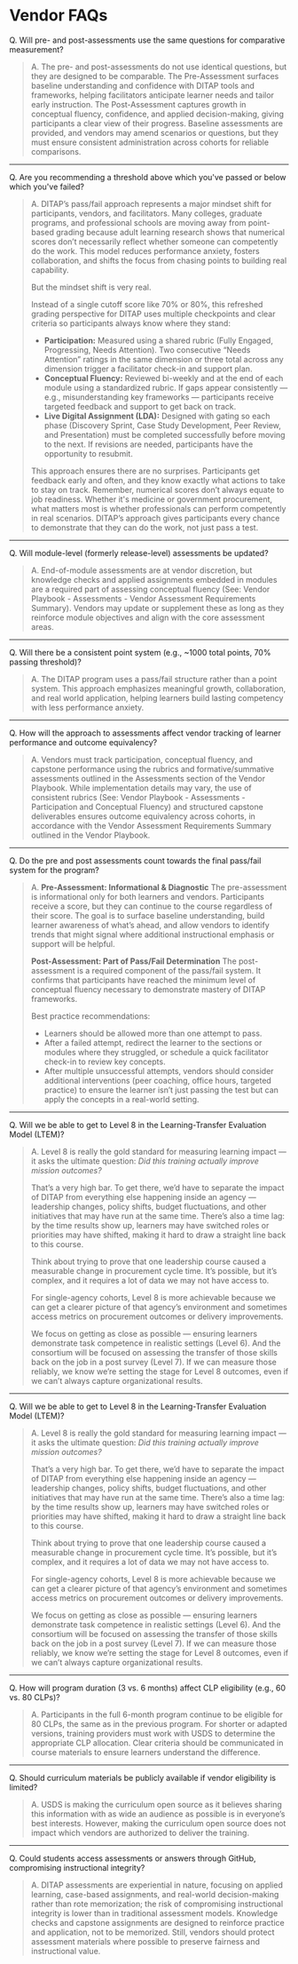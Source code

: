 # Vendor FAQs

Q. Will pre- and post-assessments use the same questions for comparative measurement?

>A. The pre- and post-assessments do not use identical questions, but they are designed to be comparable. The Pre-Assessment surfaces baseline understanding and confidence with DITAP tools and frameworks, helping facilitators anticipate learner needs and tailor early instruction. The Post-Assessment captures growth in conceptual fluency, confidence, and applied decision-making, giving participants a clear view of their progress. Baseline assessments are provided, and vendors may amend scenarios or questions, but they must ensure consistent administration across cohorts for reliable comparisons.

---

Q. Are you recommending a threshold above which you've passed or below which you've failed? 
>A. DITAP’s pass/fail approach represents a major mindset shift for participants, vendors, and facilitators. Many colleges, graduate programs, and professional schools are moving away from point-based grading because adult learning research shows that numerical scores don’t necessarily reflect whether someone can competently do the work. This model reduces performance anxiety, fosters collaboration, and shifts the focus from chasing points to building real capability. 
>
>But the mindset shift is very real.
>
>Instead of a single cutoff score like 70% or 80%, this refreshed grading perspective for DITAP uses multiple checkpoints and clear criteria so participants always know where they stand:
>* **Participation:** Measured using a shared rubric (Fully Engaged, Progressing, Needs Attention). Two consecutive “Needs Attention” ratings in the same dimension or three total across any dimension trigger a facilitator check-in and support plan.
>* **Conceptual Fluency:** Reviewed bi-weekly and at the end of each module using a standardized rubric. If gaps appear consistently — e.g., misunderstanding key frameworks — participants receive targeted feedback and support to get back on track.
>* **Live Digital Assignment (LDA):** Designed with gating so each phase (Discovery Sprint, Case Study Development, Peer Review, and Presentation) must be completed successfully before moving to the next. If revisions are needed, participants have the opportunity to resubmit.
>
>This approach ensures there are no surprises. Participants get feedback early and often, and they know exactly what actions to take to stay on track.
Remember, numerical scores don’t always equate to job readiness. Whether it's medicine or government procurement, what matters most is whether professionals can perform competently in real scenarios. DITAP’s approach gives participants every chance to demonstrate that they can do the work, not just pass a test.

---

Q. Will module-level (formerly release-level) assessments be updated? 
>A. End-of-module assessments are at vendor discretion, but knowledge checks and applied assignments embedded in modules are a required part of assessing conceptual fluency (See: Vendor Playbook \- Assessments \- Vendor Assessment Requirements Summary). Vendors may update or supplement these as long as they reinforce module objectives and align with the core assessment areas.

---

Q. Will there be a consistent point system (e.g., \~1000 total points, 70% passing threshold)? 
>A. The DITAP program uses a pass/fail structure rather than a point system. This approach emphasizes meaningful growth, collaboration, and real world application, helping learners build lasting competency with less performance anxiety.

---

Q. How will the approach to assessments affect vendor tracking of learner performance and outcome equivalency?
>A. Vendors must track participation, conceptual fluency, and capstone performance using the rubrics and formative/summative assessments outlined in the Assessments section of the Vendor Playbook. While implementation details may vary, the use of consistent rubrics (See: Vendor Playbook \- Assessments \- Participation and Conceptual Fluency) and structured capstone deliverables ensures outcome equivalency across cohorts, in accordance with the Vendor Assessment Requirements Summary outlined in the Vendor Playbook. 

---

Q. Do the pre and post assessments count towards the final pass/fail system for the program?
>A. **Pre-Assessment: Informational & Diagnostic**
The pre-assessment is informational only for both learners and vendors. Participants receive a score, but they can continue to the course regardless of their score. The goal is to surface baseline understanding, build learner awareness of what’s ahead, and allow vendors to identify trends that might signal where additional instructional emphasis or support will be helpful.
>
>**Post-Assessment: Part of Pass/Fail Determination**
The post-assessment is a required component of the pass/fail system. It confirms that participants have reached the minimum level of conceptual fluency necessary to demonstrate mastery of DITAP frameworks.
>
>Best practice recommendations:
>* Learners should be allowed more than one attempt to pass.
>* After a failed attempt, redirect the learner to the sections or modules where they struggled, or schedule a quick facilitator check-in to review key concepts.
>* After multiple unsuccessful attempts, vendors should consider additional interventions (peer coaching, office hours, targeted practice) to ensure the learner isn’t just passing the test but can apply the concepts in a real-world setting.

---

Q. Will we be able to get to Level 8 in the Learning-Transfer Evaluation Model (LTEM)?
>A. Level 8 is really the gold standard for measuring learning impact — it asks the ultimate question: _Did this training actually improve mission outcomes?_
>
>That’s a very high bar. To get there, we’d have to separate the impact of DITAP from everything else happening inside an agency — leadership changes, policy shifts, budget fluctuations, and other initiatives that may have run at the same time. There’s also a time lag: by the time results show up, learners may have switched roles or priorities may have shifted, making it hard to draw a straight line back to this course.
>
>Think about trying to prove that one leadership course caused a measurable change in procurement cycle time. It’s possible, but it’s complex, and it requires a lot of data we may not have access to.
>
>For single-agency cohorts, Level 8 is more achievable because we can get a clearer picture of that agency’s environment and sometimes access metrics on procurement outcomes or delivery improvements.
>
>We focus on getting as close as possible — ensuring learners demonstrate task competence in realistic settings (Level 6). And the consortium will be focused on assessing the transfer of those skills back on the job in a post survey (Level 7). If we can measure those reliably, we know we’re setting the stage for Level 8 outcomes, even if we can’t always capture organizational results.

---

Q. Will we be able to get to Level 8 in the Learning-Transfer Evaluation Model (LTEM)?
>A. Level 8 is really the gold standard for measuring learning impact — it asks the ultimate question: _Did this training actually improve mission outcomes?_
>
>That’s a very high bar. To get there, we’d have to separate the impact of DITAP from everything else happening inside an agency — leadership changes, policy shifts, budget fluctuations, and other initiatives that may have run at the same time. There’s also a time lag: by the time results show up, learners may have switched roles or priorities may have shifted, making it hard to draw a straight line back to this course.
>
>Think about trying to prove that one leadership course caused a measurable change in procurement cycle time. It’s possible, but it’s complex, and it requires a lot of data we may not have access to.
>
>For single-agency cohorts, Level 8 is more achievable because we can get a clearer picture of that agency’s environment and sometimes access metrics on procurement outcomes or delivery improvements.
>
>We focus on getting as close as possible — ensuring learners demonstrate task competence in realistic settings (Level 6). And the consortium will be focused on assessing the transfer of those skills back on the job in a post survey (Level 7). If we can measure those reliably, we know we’re setting the stage for Level 8 outcomes, even if we can’t always capture organizational results.

---

Q. How will program duration (3 vs. 6 months) affect CLP eligibility (e.g., 60 vs. 80 CLPs)?
>A. Participants in the full 6-month program continue to be eligible for 80 CLPs, the same as in the previous program. For shorter or adapted versions, training providers must work with USDS to determine the appropriate CLP allocation. Clear criteria should be communicated in course materials to ensure learners understand the difference.

---

Q. Should curriculum materials be publicly available if vendor eligibility is limited? 
>A. USDS is making the curriculum open source as it believes sharing this information with as wide an audience as possible is in everyone’s best interests. However, making the curriculum open source does not impact which vendors are authorized to deliver the training. 

---

Q. Could students access assessments or answers through GitHub, compromising instructional integrity? 
>A. DITAP assessments are experiential in nature, focusing on applied learning, case-based assignments, and real-world decision-making rather than rote memorization; the risk of compromising instructional integrity is lower than in traditional assessment models. Knowledge checks and capstone assignments are designed to reinforce practice and application, not to be memorized. Still, vendors should protect assessment materials where possible to preserve fairness and instructional value.
